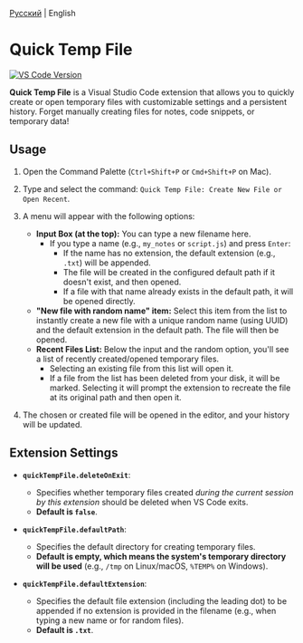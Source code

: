 [Русский](README.ru.md) | English

# Quick Temp File

[![VS Code Version](https://img.shields.io/badge/vscode-^1.80.0-blue.svg)](https://code.visualstudio.com)

**Quick Temp File** is a Visual Studio Code extension that allows you to quickly create or open temporary files with customizable settings and a persistent history. Forget manually creating files for notes, code snippets, or temporary data!

## Usage

1.  Open the Command Palette (`Ctrl+Shift+P` or `Cmd+Shift+P` on Mac).
2.  Type and select the command: `Quick Temp File: Create New File or Open Recent`.
3.  A menu will appear with the following options:
    * **Input Box (at the top):** You can type a new filename here.
        * If you type a name (e.g., `my_notes` or `script.js`) and press `Enter`:
            * If the name has no extension, the default extension (e.g., `.txt`) will be appended.
            * The file will be created in the configured default path if it doesn't exist, and then opened.
            * If a file with that name already exists in the default path, it will be opened directly.
    * **"New file with random name" item:** Select this item from the list to instantly create a new file with a unique random name (using UUID) and the default extension in the default path. The file will then be opened.
    * **Recent Files List:** Below the input and the random option, you'll see a list of recently created/opened temporary files.
        * Selecting an existing file from this list will open it.
        * If a file from the list has been deleted from your disk, it will be marked. Selecting it will prompt the extension to recreate the file at its original path and then open it.

4.  The chosen or created file will be opened in the editor, and your history will be updated.

## Extension Settings

* **`quickTempFile.deleteOnExit`**:
    * Specifies whether temporary files created *during the current session by this extension* should be deleted when VS Code exits.
    * **Default is `false`**.

* **`quickTempFile.defaultPath`**:
    * Specifies the default directory for creating temporary files.
    * **Default is empty, which means the system's temporary directory will be used** (e.g., `/tmp` on Linux/macOS, `%TEMP%` on Windows).

* **`quickTempFile.defaultExtension`**:
    * Specifies the default file extension (including the leading dot) to be appended if no extension is provided in the filename (e.g., when typing a new name or for random files).
    * **Default is `.txt`**.
